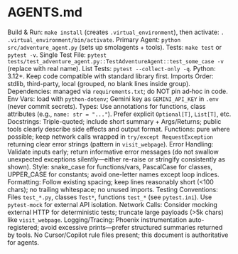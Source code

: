 # AGENTS.md

Build & Run: `make install` (creates `.virtual_environment`), then activate: `. .virtual_environment/bin/activate`.
Primary Agent: `python src/adventure_agent.py` (sets up smolagents + tools).
Tests: `make test` or `pytest -v`.
Single Test File: `pytest tests/test_adventure_agent.py::TestAdventureAgent::test_some_case -v` (replace with real name).
List Tests: `pytest --collect-only -q`.
Python: 3.12+. Keep code compatible with standard library first.
Imports Order: stdlib, third-party, local (grouped, no blank lines inside group).
Dependencies: managed via `requirements.txt`; do NOT pin ad‑hoc in code.
Env Vars: load with `python-dotenv`; Gemini key as `GEMINI_API_KEY` in `.env` (never commit secrets).
Types: Use annotations for functions, class attributes (e.g., `name: str = "..."`). Prefer explicit `Optional[T]`, `List[T]`, etc.
Docstrings: Triple-quoted; include short summary + Args/Returns; public tools clearly describe side effects and output format.
Functions: pure where possible; keep network calls wrapped in `try/except RequestException` returning clear error strings (pattern in `visit_webpage`).
Error Handling: Validate inputs early; return informative error messages (do not swallow unexpected exceptions silently—either re-raise or stringify consistently as shown).
Style: snake_case for functions/vars, PascalCase for classes, UPPER_CASE for constants; avoid one-letter names except loop indices.
Formatting: Follow existing spacing; keep lines reasonably short (<100 chars); no trailing whitespace; no unused imports.
Testing Conventions: Files `test_*.py`, classes `Test*`, functions `test_*` (see `pytest.ini`). Use `pytest-mock` for external API isolation.
Network Calls: Consider mocking external HTTP for deterministic tests; truncate large payloads (>5k chars) like `visit_webpage`.
Logging/Tracing: Phoenix instrumentation auto-registered; avoid excessive prints—prefer structured summaries returned by tools.
No Cursor/Copilot rule files present; this document is authoritative for agents.
